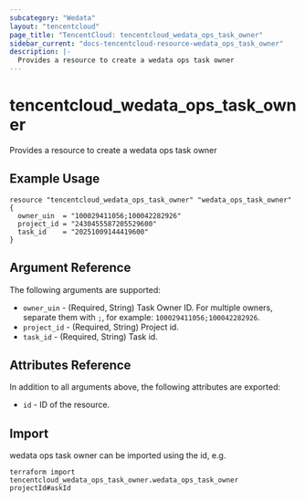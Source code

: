 ```yaml
---
subcategory: "Wedata"
layout: "tencentcloud"
page_title: "TencentCloud: tencentcloud_wedata_ops_task_owner"
sidebar_current: "docs-tencentcloud-resource-wedata_ops_task_owner"
description: |-
  Provides a resource to create a wedata ops task owner
---
```


# tencentcloud_wedata_ops_task_owner

Provides a resource to create a wedata ops task owner

## Example Usage

```hcl
resource "tencentcloud_wedata_ops_task_owner" "wedata_ops_task_owner" {
  owner_uin  = "100029411056;100042282926"
  project_id = "2430455587205529600"
  task_id    = "20251009144419600"
}
```

## Argument Reference

The following arguments are supported:

* `owner_uin` - (Required, String) Task Owner ID. For multiple owners, separate them with `;`, for example: `100029411056;100042282926`.
* `project_id` - (Required, String) Project id.
* `task_id` - (Required, String) Task id.

## Attributes Reference

In addition to all arguments above, the following attributes are exported:

* `id` - ID of the resource.



## Import

wedata ops task owner can be imported using the id, e.g.

```
terraform import tencentcloud_wedata_ops_task_owner.wedata_ops_task_owner projectId#askId
```

